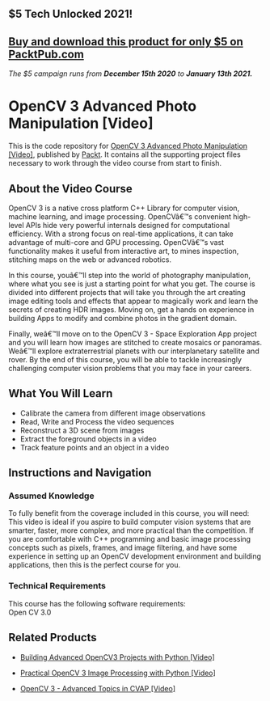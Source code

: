 ## $5 Tech Unlocked 2021!
[Buy and download this product for only $5 on PacktPub.com](https://www.packtpub.com/)
-----
*The $5 campaign         runs from __December 15th 2020__ to __January 13th 2021.__*

# OpenCV 3 Advanced Photo Manipulation [Video]
This is the code repository for [OpenCV 3 Advanced Photo Manipulation [Video]](https://www.packtpub.com/application-development/opencv-3-advanced-photo-manipulation-video?utm_source=github&utm_medium=repository&utm_campaign=9781788298261), published by [Packt](https://www.packtpub.com/?utm_source=github). It contains all the supporting project files necessary to work through the video course from start to finish.
## About the Video Course
OpenCV 3 is a native cross platform C++ Library for computer vision, machine learning, and image processing. OpenCVâ€™s convenient high-level APIs hide very powerful internals designed for computational efficiency. With a strong focus on real-time applications, it can take advantage of multi-core and GPU processing. OpenCVâ€™s vast functionality makes it useful from interactive art, to mines inspection, stitching maps on the web or advanced robotics.

In this course, youâ€™ll step into the world of photography manipulation, where what you see is just a starting point for what you get. The course is divided into different projects that will take you through the art creating image editing tools and effects that appear to magically work and learn the secrets of creating HDR images. Moving on, get a hands on experience in building Apps to modify and combine photos in the gradient domain. 

Finally, weâ€™ll move on to the OpenCV 3 - Space Exploration App project and you will learn how images are stitched to create mosaics or panoramas. Weâ€™ll explore extraterrestrial planets with our interplanetary satellite and rover. By the end of this course, you will be able to tackle increasingly challenging computer vision problems that you may face in your careers.

<H2>What You Will Learn</H2>
<DIV class=book-info-will-learn-text>
<UL>
<LI>Calibrate the camera from different image observations 
<LI>Read, Write and Process the video sequences 
<LI>Reconstruct a 3D scene from images 
<LI>Extract the foreground objects in a video 
<LI>Track feature points and an object in a video </LI></UL></DIV>

## Instructions and Navigation
### Assumed Knowledge
To fully benefit from the coverage included in this course, you will need:<br/>
This video is ideal if you aspire to build computer vision systems that are smarter, faster, more complex, and more practical than the competition. If you are comfortable with C++ programming and basic image processing concepts such as pixels, frames, and image filtering, and have some experience in setting up an OpenCV development environment and building applications, then this is the perfect course for you.
### Technical Requirements
This course has the following software requirements:<br/>
Open CV 3.0

## Related Products
* [Building Advanced OpenCV3 Projects with Python [Video]](https://www.packtpub.com/application-development/building-advanced-opencv3-projects-python-video?utm_source=github&utm_medium=repository&utm_campaign=9781788394291)

* [Practical OpenCV 3 Image Processing with Python [Video]](https://www.packtpub.com/application-development/practical-opencv-3-image-processing-python-video?utm_source=github&utm_medium=repository&utm_campaign=9781787126428)

* [OpenCV 3 - Advanced Topics in CVAP [Video]](https://www.packtpub.com/application-development/opencv-3-advanced-topics-in-cvap-video?utm_source=github&utm_medium=repository&utm_campaign=9781788391849)

